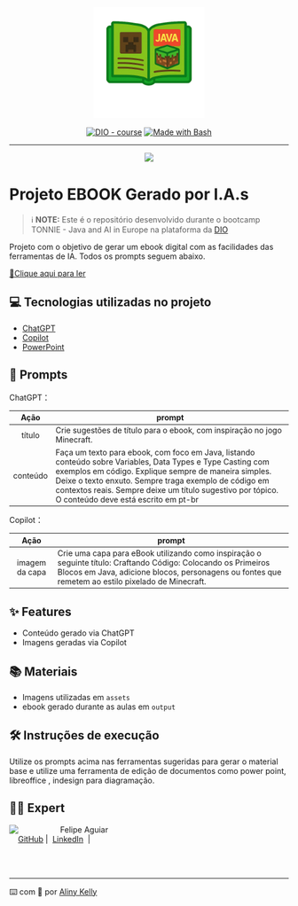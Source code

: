 <p align="center">
    <img width="200" src="./assets/banner.png">
</p>


<p align="center">
<a href="https://dio.me/"><img src="https://img.shields.io/badge/DIO-Course-28DA77?logo=youtube" alt="DIO - course"></a>
<a href="https://www.gnu.org/software/bash/" title="Go to Bash homepage"><img src="https://img.shields.io/badge/Prompt-Project-blue?logo=gnu-bash&amp;logoColor=white" alt="Made with Bash"></a></p>

-------


<p align="center">
<img 
    src="./assets/cover.png"
    width="400"  
/>
</p>

# Projeto EBOOK Gerado por I.A.s


 > ℹ️ **NOTE:** Este é o repositório desenvolvido durante o bootcamp TONNIE - Java and AI in Europe na plataforma da [DIO](https://dio.me)

Projeto com o objetivo de gerar um ebook digital com as facilidades das ferramentas de IA. Todos os prompts
seguem abaixo.

<a href="https://github.com/AlinyKelly/create-ebook-AI/blob/main/output/ebook_projetoDIO.pdf" title="View PDF now"> 📕Clique aqui para ler</a>

## 💻 Tecnologias utilizadas no projeto

- [ChatGPT](https://chat.openai.com/) 
- [Copilot](https://copilot.microsoft.com/)
- [PowerPoint](https://www.microsoft.com/en/microsoft-365/powerpoint)

## 🧠 Prompts


ChatGPT：

|   Ação   | prompt                                                                                                                                                                                                                                                                         |
| :------: | ------------------------------------------------------------------------------------------------------------------------------------------------------------------------------------------------------------------------------------------------------------------------------ |
|  título  | Crie sugestões de título para o ebook, com inspiração no jogo Minecraft. |
| conteúdo | Faça um texto para ebook, com foco em Java, listando conteúdo sobre Variables, Data Types e Type Casting com exemplos em código. Explique sempre de maneira simples. Deixe o texto enxuto. Sempre traga exemplo de código em contextos reais. Sempre deixe um título sugestivo por tópico. O conteúdo deve está escrito em pt-br |

Copilot：

|  Ação  | prompt                                                                                 |
| :----: | -------------------------------------------------------------------------------------- |
| imagem da capa | Crie uma capa para eBook utilizando como inspiração o seguinte título: Craftando Código: Colocando os Primeiros Blocos em Java, adicione blocos, personagens ou fontes que remetem ao estilo pixelado de Minecraft. |

## ✨ Features

- Conteúdo gerado via ChatGPT
- Imagens geradas via Copilot

## 📚 Materiais

- Imagens utilizadas em `assets`
- ebook gerado durante as aulas em `output`

## 🛠️ Instruções de execução

Utilize os prompts acima nas ferramentas sugeridas para gerar o material base e utilize uma ferramenta de edição de documentos como power point, libreoffice , indesign para diagramação.

## 👨‍💻 Expert

<p>
    <img 
      align=left 
      margin=10 
      width=80 
      src="https://avatars.githubusercontent.com/u/58093742?v=4"
    />
    <p>&nbsp&nbsp&nbspFelipe Aguiar<br>
    &nbsp&nbsp&nbsp
    <a href="https://github.com/alinykelly">
    GitHub</a>&nbsp;|&nbsp;
    <a href="www.linkedin.com/in/
alinykelly">LinkedIn</a>
&nbsp;|&nbsp;
</p>
</p>
<br/><br/>
<p>

---

⌨️ com 💜 por [Aliny Kelly](https://github.com/alinykelly)
